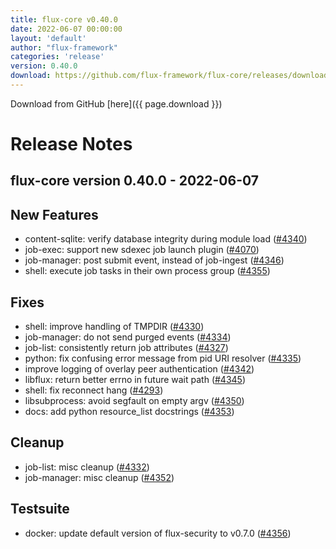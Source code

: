 ```yaml
---
title: flux-core v0.40.0
date: 2022-06-07 00:00:00
layout: 'default'
author: "flux-framework"
categories: 'release'
version: 0.40.0
download: https://github.com/flux-framework/flux-core/releases/download/v0.40.0/flux-core-0.40.0-1.t4.src.rpm
---
```


Download from GitHub [here]({{ page.download }})

# Release Notes

flux-core version 0.40.0 - 2022-06-07
-------------------------------------

## New Features

 * content-sqlite: verify database integrity during module load ([#4340](https://github.com/flux-core/issues/4340))
 * job-exec: support new sdexec job launch plugin  ([#4070](https://github.com/flux-core/issues/4070))
 * job-manager: post submit event, instead of job-ingest ([#4346](https://github.com/flux-core/issues/4346))
 * shell: execute job tasks in their own process group ([#4355](https://github.com/flux-core/issues/4355))

## Fixes

 * shell: improve handling of TMPDIR ([#4330](https://github.com/flux-core/issues/4330))
 * job-manager: do not send purged events ([#4334](https://github.com/flux-core/issues/4334))
 * job-list: consistently return job attributes ([#4327](https://github.com/flux-core/issues/4327))
 * python: fix confusing error message from pid URI resolver ([#4335](https://github.com/flux-core/issues/4335))
 * improve logging of overlay peer authentication ([#4342](https://github.com/flux-core/issues/4342))
 * libflux: return better errno in future wait path ([#4345](https://github.com/flux-core/issues/4345))
 * shell: fix reconnect hang ([#4293](https://github.com/flux-core/issues/4293))
 * libsubprocess: avoid segfault on empty argv ([#4350](https://github.com/flux-core/issues/4350))
 * docs: add python resource_list docstrings ([#4353](https://github.com/flux-core/issues/4353))

## Cleanup

 * job-list: misc cleanup ([#4332](https://github.com/flux-core/issues/4332))
 * job-manager: misc cleanup ([#4352](https://github.com/flux-core/issues/4352))

## Testsuite

 * docker: update default version of flux-security to v0.7.0 ([#4356](https://github.com/flux-core/issues/4356))

